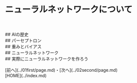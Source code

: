 # ニューラルネットワークについて
<br>
<br>
## AIの歴史
<br>
## パーセプトロン
<br>
## 重みとバイアス
<br>
## ニューラルネットワーク
<br>
## 実際にニューラルネットワークを作ろう
<br>
<br>
[前へ](../01first/page.md)・[次へ](../02second/page.md)
<br>
[HOME](../index.md)
